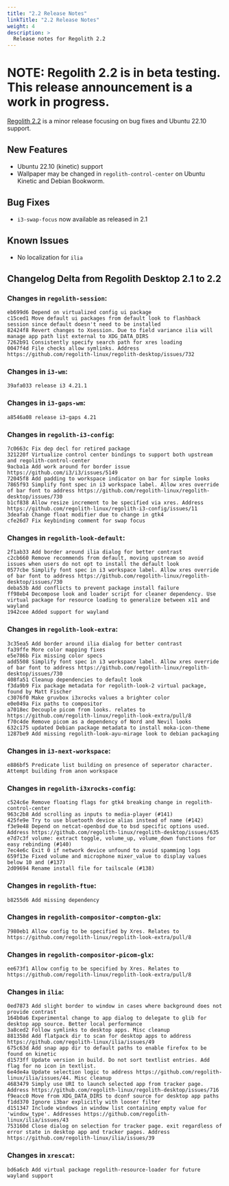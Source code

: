 ```yaml
---
title: "2.2 Release Notes"
linkTitle: "2.2 Release Notes"
weight: 4
description: >
  Release notes for Regolith 2.2
---
```


# NOTE: Regolith 2.2 is in beta testing.  This release announcement is a work in progress.

[Regolith 2.2](https://github.com/orgs/regolith-linux/projects/25) is a minor release focusing on bug fixes and Ubuntu 22.10 support.

## New Features

* Ubuntu 22.10 (kinetic) support
* Wallpaper may be changed in `regolith-control-center` on Ubuntu Kinetic and Debian Bookworm.

## Bug Fixes

* `i3-swap-focus` now available as released in 2.1

## Known Issues

* No localization for `ilia` 

## Changelog Delta from Regolith Desktop 2.1 to 2.2

### Changes in `regolith-session`:
```
eb699d6 Depend on virtualized config ui package
c15ced1 Move default ui packages from default look to flashback session since default doesn't need to be installed
82424f8 Revert changes to Xsession. Due to field variance ilia will manage app path list external to XDG_DATA_DIRS
7262b91 Consistently specify search path for xres loading
0047f4d File checks allow symlinks. Address https://github.com/regolith-linux/regolith-desktop/issues/732
```

### Changes in `i3-wm`:
```
39afa033 release i3 4.21.1
```

### Changes in `i3-gaps-wm`:
```
a8546a08 release i3-gaps 4.21
```

### Changes in `regolith-i3-config`:
```
7c0663c Fix dep decl for retired package
321220f Virtualize control center bindings to support both upstream and regolith-control-center
9acba1a Add work around for border issue https://github.com/i3/i3/issues/5149
72045f8 Add padding to workspace indicator on bar for simple looks
7865f93 Simplify font spec in i3 workspace label. Allow xres override of bar font to address https://github.com/regolith-linux/regolith-desktop/issues/730
b1cf838 Allow resize increment to be specified via xres. Address https://github.com/regolith-linux/regolith-i3-config/issues/11
3deafab Change float modifier due to change in gtk4
cfe26d7 Fix keybinding comment for swap focus
```

### Changes in `regolith-look-default`:
```
2f1ab33 Add border around ilia dialog for better contrast
c2cb660 Remove recommends from default, moving upstream so avoid issues when users do not opt to install the default look
0577cbe Simplify font spec in i3 workspace label. Allow xres override of bar font to address https://github.com/regolith-linux/regolith-desktop/issues/730
deba53b Add conflicts to prevent package install failure
ff98eb4 Decompose look and loader script for cleaner dependency. Use virtual package for resource loading to generalize between x11 and wayland
1942cee Added support for wayland
```

### Changes in `regolith-look-extra`:
```
3c35ea5 Add border around ilia dialog for better contrast
fa39ffe More color mapping fixes
e5e786b Fix missing color specs
add5508 Simplify font spec in i3 workspace label. Allow xres override of bar font to address https://github.com/regolith-linux/regolith-desktop/issues/730
408fa51 Cleanup dependencies to default look
f3da9b9 Fix package metadata for regolith-look-2 virtual package, found by Matt Fischer
c3076f0 Make gruvbox i3xrocks values a brighter color
e0e049a Fix paths to compositor
a7018ec Decouple picom from looks. relates to https://github.com/regolith-linux/regolith-look-extra/pull/8
f70c4de Remove picom as a dependency of Nord and Nevil looks
632c175 updated Debian package metadata to install moka-icon-theme
1287be9 Add missing regolith-look-ayu-mirage look to debian packaging
```

### Changes in `i3-next-workspace`:
```
e886bf5 Predicate list building on presence of seperator character. Attempt building from anon workspace
```

### Changes in `regolith-i3xrocks-config`:
```
c524c6e Remove floating flags for gtk4 breaking change in regolith-control-center
963c2b8 Add scrolling as inputs to media-player (#141)
425fe9e Try to use bluetooth device alias instead of name (#142)
f3e9e48 Depend on netcat-openbsd due to bsd specific options used.  Address https://github.com/regolith-linux/regolith-desktop/issues/635
e7d7c3f volume: extract toggle, volume_up, volume_down functions for easy rebinding (#140)
7ec4e6c Exit 0 if network device unfound to avoid spamming logs
659f13e Fixed volume and microphone mixer_value to display values below 10 and (#137)
2d09694 Rename install file for tailscale (#138)
```

### Changes in `regolith-ftue`:
```
b8255d6 Add missing dependency
```

### Changes in `regolith-compositor-compton-glx`:
```
7980eb1 Allow config to be specified by Xres. Relates to https://github.com/regolith-linux/regolith-look-extra/pull/8
```

### Changes in `regolith-compositor-picom-glx`:

```
ee673f1 Allow config to be specified by Xres. Relates to https://github.com/regolith-linux/regolith-look-extra/pull/8
```


### Changes in `ilia`:
```
0ed7873 Add slight border to window in cases where background does not provide contrast
164b0a6 Experimental change to app dialog to delegate to glib for desktop app source. Better local performance
3a8ced2 Follow symlinks to desktop apps. Misc cleanup
881358d Add flatpack dir to scan for desktop apps to address https://github.com/regolith-linux/ilia/issues/49
675c63d Add snap app dir to default paths to enable firefox to be found on kinetic
d1573ff Update version in build. Do not sort textlist entries. Add flag for no icon in textlist.
6e4de4a Update selection logic to address https://github.com/regolith-linux/ilia/issues/44. Misc cleanup
4683479 Simply use URI to launch selected app from tracker page. Address https://github.com/regolith-linux/regolith-desktop/issues/716
f9eacc0 Move from XDG_DATA_DIRS to dconf source for desktop app paths
f1dd370 Ignore i3bar explicitly with looser filter
d151347 Include windows in window list containing empty value for 'window_type'. Addresses https://github.com/regolith-linux/ilia/issues/43
753160d Close dialog on selection for tracker page. exit regardless of error state in desktop app and tracker pages. Address https://github.com/regolith-linux/ilia/issues/39
```

### Changes in `xrescat`:

```
bd6a6cb Add virtual package regolith-resource-loader for future wayland support
```
